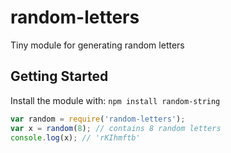 # random-letters

Tiny module for generating random letters

## Getting Started
Install the module with: `npm install random-string`

```javascript
var random = require('random-letters');
var x = random(8); // contains 8 random letters 
console.log(x); // 'rKIhmftb'
```

